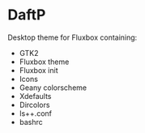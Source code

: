 # DaftP
Desktop theme for Fluxbox containing:
* GTK2
* Fluxbox theme
* Fluxbox init
* Icons
* Geany colorscheme
* Xdefaults
* Dircolors
* ls++.conf
* bashrc
